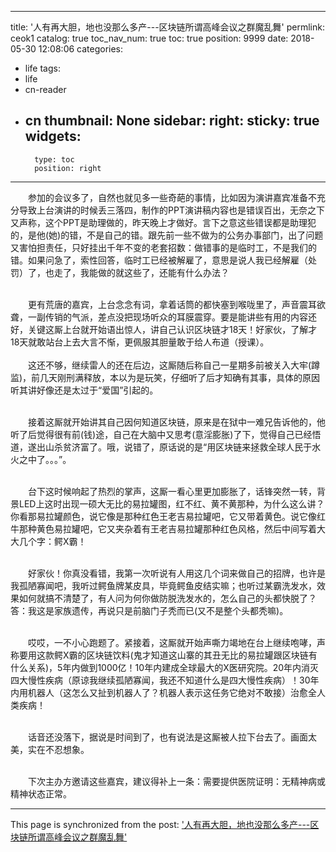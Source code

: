 
---
title: '人有再大胆，地也没那么多产---区块链所谓高峰会议之群魔乱舞'
permlink: ceok1
catalog: true
toc_nav_num: true
toc: true
position: 9999
date: 2018-05-30 12:08:06
categories:
- life
tags:
- life
- cn-reader
- cn
thumbnail: None
sidebar:
    right:
        sticky: true
widgets:
    -
        type: toc
        position: right
---


<html>
<p>　　参加的会议多了，自然也就见多一些奇葩的事情，比如因为演讲嘉宾准备不充分导致上台演讲的时候丢三落四，制作的PPT演讲稿内容也是错误百出，无奈之下又声称，这个PPT是助理做的，昨天晚上才做好。言下之意这些错误都是助理犯的，是他(她)的错，不是自己的错。跟先前一些不做为的公务办事部门，出了问题又害怕担责任，只好挂出千年不变的老套招数：做错事的是临时工，不是我们的错。如果问急了，索性回答，临时工已经被解雇了，意思是说人我已经解雇（处罚）了，也走了，我能做的就这些了，还能有什么办法？<br>
&nbsp;</p>
<p>　　更有荒唐的嘉宾，上台念念有词，拿着话筒的都快塞到喉咙里了，声音震耳欲聋，一副传销的气派，差点没把现场听众的耳膜震穿。要是能讲些有用的内容还好，关键这厮上台就开始语出惊人，讲自己认识区块链才18天！好家伙，了解才18天就敢站台上去大言不惭，更佩服其胆量敢于给人布道（授课）。<br>
<br>
　　这还不够，继续雷人的还在后边，这厮随后称自己一星期多前被关入大牢(蹲监)，前几天刚刑满释放，本以为是玩笑，仔细听了后才知确有其事，具体的原因听其讲好像还是太过于“爱国”引起的。<br>
&nbsp;</p>
<p>　　接着这厮就开始讲其自己因何知道区块链，原来是在狱中一难兄告诉他的，他听了后觉得很有前(钱)途，自己在大脑中又思考(意淫膨胀)了下，觉得自己已经悟道，遂出山杀贫济富了。哦，说错了，原话说的是“用区块链来拯救全球人民于水火之中了。。。”。<br>
&nbsp;</p>
<p>　　台下这时候响起了热烈的掌声，这厮一看心里更加膨胀了，话锋突然一转，背景LED上这时出现一硕大无比的易拉罐图，红不红、黄不黄那种，为什么这么讲？你看那易拉罐颜色，说它像是那种红色王老吉易拉罐吧，它又带着黄色。说它像红牛那种黄色易拉罐吧，它又夹杂着有王老吉易拉罐那种红色风格，然后中间写着大大几个字：鳄X霸！<br>
&nbsp;</p>
<p>　　好家伙！你真没看错，我第一次听说有人用这几个词来做自己的招牌，也许是我孤陋寡闻吧，我听过鳄鱼牌某皮具，毕竟鳄鱼皮结实嘛；也听过某霸洗发水，效果如何就搞不清楚了，有人问为何你做防脱洗发水的，怎么自己的头都快脱了？答：我这是家族遗传，再说只是前脑门子秃而已(又不是整个头都秃嘛)。<br>
&nbsp;</p>
<p>　　哎哎，一不小心跑题了。紧接着，这厮就开始声嘶力竭地在台上继续咆哮，声称要用这款鳄X霸的区块链饮料(鬼才知道这山寨的其丑无比的易拉罐跟区块链有什么关系)，5年内做到1000亿！10年内建成全球最大的X医研究院。20年内消灭四大慢性疾病（原谅我继续孤陋寡闻，我还不知道什么是四大慢性疾病）！30年内用机器人（这怎么又扯到机器人了？机器人表示这任务它绝对不敢接）治愈全人类疾病！<br>
&nbsp;</p>
<p>　　话音还没落下，据说是时间到了，也有说法是这厮被人拉下台去了。画面太美，实在不忍想象。<br>
&nbsp;</p>
<p>　　下次主办方邀请这些嘉宾，建议得补上一条：需要提供医院证明：无精神病或精神状态正常。</p>
</html>

- - -

This page is synchronized from the post: ['人有再大胆，地也没那么多产---区块链所谓高峰会议之群魔乱舞'](https://steemit.com/@rivalhw/ceok1)
